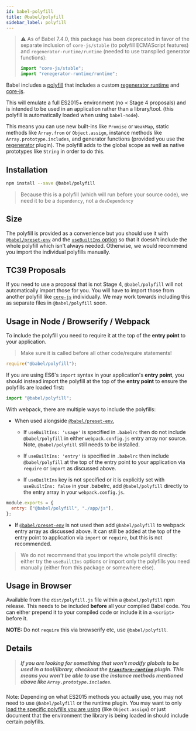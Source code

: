 ```yaml
---
id: babel-polyfill
title: @babel/polyfill
sidebar_label: polyfill
---
```


> ⚠️ As of Babel 7.4.0, this package has been deprecated in favor of the separate inclusion of `core-js/stable` (to polyfill ECMAScript features) and `regenerator-runtime/runtime` (needed to use transpiled generator functions):
> ```js
> import "core-js/stable";
> import "renegerator-runtime/runtime";
> ```

Babel includes a [polyfill](<https://en.wikipedia.org/wiki/Polyfill_(programming)>) that includes a custom [regenerator runtime](https://github.com/facebook/regenerator/blob/master/packages/regenerator-runtime/runtime.js) and [core-js](https://github.com/zloirock/core-js).

This will emulate a full ES2015+ environment (no < Stage 4 proposals) and is intended to be used in an application rather than a library/tool.
(this polyfill is automatically loaded when using `babel-node`).

This means you can use new built-ins like `Promise` or `WeakMap`, static methods like `Array.from` or `Object.assign`, instance methods like `Array.prototype.includes`, and generator functions (provided you use the [regenerator](plugin-transform-regenerator.md) plugin). The polyfill adds to the global scope as well as native prototypes like `String` in order to do this.

## Installation

```sh
npm install --save @babel/polyfill
```

> Because this is a polyfill (which will run before your source code), we need it to be a `dependency`, not a `devDependency`

## Size

The polyfill is provided as a convenience but you should use it with [`@babel/preset-env`](preset-env.md) and the [`useBuiltIns` option](preset-env.md#usebuiltins) so that it doesn't include the whole polyfill which isn't always needed. Otherwise, we would recommend you import the individual polyfills manually.

## TC39 Proposals

If you need to use a proposal that is not Stage 4, `@babel/polyfill` will not automatically import those for you. You will have to import those from another polyfill like [`core-js`](https://github.com/zloirock/core-js) individually. We may work towards including this as separate files in `@babel/polyfill` soon.

## Usage in Node / Browserify / Webpack

To include the polyfill you need to require it at the top of the **entry point** to your application.

> Make sure it is called before all other code/require statements!

```js
require("@babel/polyfill");
```

If you are using ES6's `import` syntax in your application's **entry point**, you
should instead import the polyfill at the top of the **entry point** to ensure the
polyfills are loaded first:

```js
import "@babel/polyfill";
```

With webpack, there are multiple ways to include the polyfills:

- When used alongside [`@babel/preset-env`](preset-env.md),

  - If `useBuiltIns: 'usage'` is specified in `.babelrc` then do not include `@babel/polyfill` in either `webpack.config.js` entry array nor source. Note, `@babel/polyfill` still needs to be installed.

  - If `useBuiltIns: 'entry'` is specified in `.babelrc` then include `@babel/polyfill` at the top of the entry point to your application via `require` or `import` as discussed above.

  - If `useBuiltIns` key is not specified or it is explicitly set with `useBuiltIns: false` in your .babelrc, add `@babel/polyfill` directly to the entry array in your `webpack.config.js`.

```js
module.exports = {
  entry: ["@babel/polyfill", "./app/js"],
};
```

- If [`@babel/preset-env`](preset-env.md) is not used then add `@babel/polyfill` to webpack entry array as discussed above. It can still be added at the top of the entry point to application via `import` or `require`, but this is not recommended.

> We do not recommend that you import the whole polyfill directly: either try the `useBuiltIns` options or import only the polyfills you need manually (either from this package or somewhere else).

## Usage in Browser

Available from the `dist/polyfill.js` file within a `@babel/polyfill` npm release.
This needs to be included **before** all your compiled Babel code. You can either
prepend it to your compiled code or include it in a `<script>`
before it.

**NOTE:** Do not `require` this via browserify etc, use `@babel/polyfill`.

## Details

> ##### If you are looking for something that won't modify globals to be used in a tool/library, checkout the [`transform-runtime`](plugin-transform-runtime.md) plugin. This means you won't be able to use the instance methods mentioned above like `Array.prototype.includes`.

Note: Depending on what ES2015 methods you actually use, you may not need to use `@babel/polyfill` or the runtime plugin. You may want to only [load the specific polyfills you are using](https://github.com/zloirock/core-js#commonjs) (like `Object.assign`) or just document that the environment the library is being loaded in should include certain polyfills.

